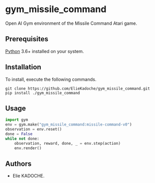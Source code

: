 # gym_missile_command

Open AI Gym environment of the Missile Command Atari game.

## Prerequisites

[Python](https://www.python.org/) 3.6+ installed on your system.

## Installation

To install, execute the following commands.

```shell
git clone https://github.com/ElieKadoche/gym_missile_command.git
pip install ./gym_missile_command
```

## Usage

```python
import gym
env = gym.make("gym_missile_command:missile-command-v0")
observation = env.reset()
done = False
while not done:
    observation, reward, done, _ = env.step(action)
    env.render()
```

## Authors

- Elie KADOCHE.
